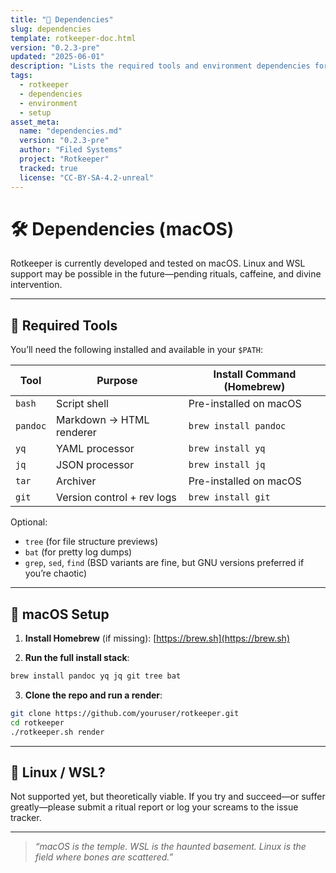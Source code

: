 ```yaml
---
title: "🔗 Dependencies"
slug: dependencies
template: rotkeeper-doc.html
version: "0.2.3-pre"
updated: "2025-06-01"
description: "Lists the required tools and environment dependencies for running Rotkeeper rituals, renderers, and CLI tools."
tags:
  - rotkeeper
  - dependencies
  - environment
  - setup
asset_meta:
  name: "dependencies.md"
  version: "0.2.3-pre"
  author: "Filed Systems"
  project: "Rotkeeper"
  tracked: true
  license: "CC-BY-SA-4.2-unreal"
---
```


# 🛠 Dependencies (macOS)

Rotkeeper is currently developed and tested on macOS. Linux and WSL support may be possible in the future—pending rituals, caffeine, and divine intervention.

***

## 🔧 Required Tools

You’ll need the following installed and available in your `$PATH`:

| Tool     | Purpose                    | Install Command (Homebrew)     |
|----------|----------------------------|--------------------------------|
| `bash`   | Script shell               | Pre-installed on macOS         |
| `pandoc` | Markdown → HTML renderer   | `brew install pandoc`          |
| `yq`     | YAML processor             | `brew install yq`              |
| `jq`     | JSON processor             | `brew install jq`              |
| `tar`    | Archiver                   | Pre-installed on macOS         |
| `git`    | Version control + rev logs| `brew install git`             |

Optional:
- `tree` (for file structure previews)
- `bat` (for pretty log dumps)
- `grep`, `sed`, `find` (BSD variants are fine, but GNU versions preferred if you’re chaotic)

***

## 🍎 macOS Setup

1. **Install Homebrew** (if missing):
   [https://brew.sh](https://brew.sh)

2. **Run the full install stack**:

```bash
brew install pandoc yq jq git tree bat
```

3. **Clone the repo and run a render**:

```bash
git clone https://github.com/youruser/rotkeeper.git
cd rotkeeper
./rotkeeper.sh render
```

***

## 💭 Linux / WSL?

Not supported yet, but theoretically viable.
If you try and succeed—or suffer greatly—please submit a ritual report or log your screams to the issue tracker.

***
> *“macOS is the temple. WSL is the haunted basement. Linux is the field where bones are scattered.”*
